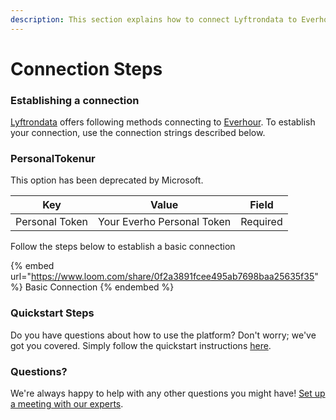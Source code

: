 ```yaml
---
description: This section explains how to connect Lyftrondata to Everhour.
---
```


# Connection Steps

### Establishing a connection

[Lyftrondata](https://www.lyftrondata.com) offers following methods connecting to [Everhour](https://www.lyftrondata.com/integration/business-analytics/everhour/). To establish your connection, use the connection strings described below.

### PersonalTokenur

This option has been deprecated by Microsoft.

| Key            | Value                      | Field    |
| -------------- | -------------------------- | -------- |
| Personal Token | Your Everho Personal Token | Required |

Follow the steps below to establish a basic connection

{% embed url="https://www.loom.com/share/0f2a3891fcee495ab7698baa25635f35" %}
Basic Connection
{% endembed %}

### Quickstart Steps

Do you have questions about how to use the platform? Don't worry; we've got you covered. Simply follow the quickstart instructions [here](./).

### Questions? <a href="#questions" id="questions"></a>

We're always happy to help with any other questions you might have! [Set up a meeting with our experts](https://www.lyftrondata.com/book-a-meeting/).
